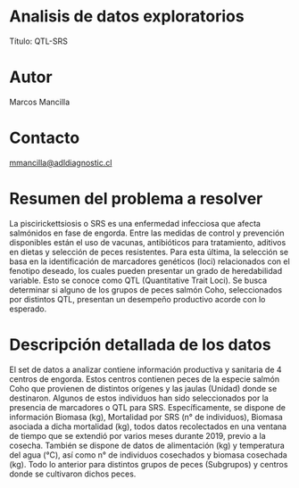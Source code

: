 # Analisis de datos exploratorios
Título: QTL-SRS

# Autor
Marcos Mancilla

# Contacto
<mmancilla@adldiagnostic.cl>

# Resumen del problema a resolver
La piscirickettsiosis o SRS es una enfermedad infecciosa que afecta salmónidos en fase de engorda. Entre las medidas de control y prevención disponibles están el uso de vacunas, antibióticos para tratamiento, aditivos en dietas y selección de peces resistentes. Para esta última, la selección se basa en la identificación de marcadores genéticos (loci) relacionados con el fenotipo deseado, los cuales pueden presentar un grado de heredabilidad variable. Esto se conoce como QTL (Quantitative Trait Loci). Se busca determinar si alguno de los grupos de peces salmón Coho, seleccionados por distintos QTL, presentan un desempeño productivo acorde con lo esperado.

# Descripción detallada de los datos
El set de datos a analizar contiene información productiva y sanitaria de 4 centros de engorda. Estos centros contienen peces de la especie salmón Coho que provienen de distintos orígenes y las jaulas (Unidad) donde se destinaron. Algunos de estos individuos han sido seleccionados por la presencia de marcadores o QTL para SRS. Específicamente, se dispone de información Biomasa (kg), Mortalidad por SRS (n° de individuos), Biomasa asociada a dicha mortalidad (kg), todos datos recolectados en una ventana de tiempo que se extendió por varios meses durante 2019, previo a la cosecha. También se dispone de datos de alimentación (kg) y temperatura del agua (°C), así como n° de individuos cosechados y biomasa cosechada (kg). Todo lo anterior para distintos grupos de peces (Subgrupos) y centros donde se cultivaron dichos peces.


